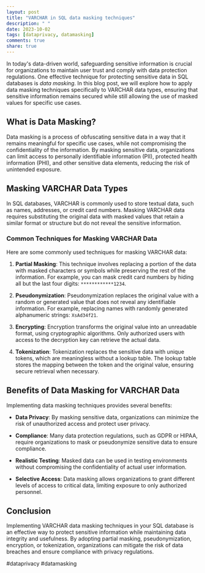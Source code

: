```yaml
---
layout: post
title: "VARCHAR in SQL data masking techniques"
description: " "
date: 2023-10-02
tags: [dataprivacy, datamasking]
comments: true
share: true
---
```


In today's data-driven world, safeguarding sensitive information is crucial for organizations to maintain user trust and comply with data protection regulations. One effective technique for protecting sensitive data in SQL databases is *data masking*. In this blog post, we will explore how to apply data masking techniques specifically to VARCHAR data types, ensuring that sensitive information remains secured while still allowing the use of masked values for specific use cases.

## What is Data Masking?

Data masking is a process of obfuscating sensitive data in a way that it remains meaningful for specific use cases, while not compromising the confidentiality of the information. By masking sensitive data, organizations can limit access to personally identifiable information (PII), protected health information (PHI), and other sensitive data elements, reducing the risk of unintended exposure.

## Masking VARCHAR Data Types

In SQL databases, VARCHAR is commonly used to store textual data, such as names, addresses, or credit card numbers. Masking VARCHAR data requires substituting the original data with masked values that retain a similar format or structure but do not reveal the sensitive information.

### Common Techniques for Masking VARCHAR Data

Here are some commonly used techniques for masking VARCHAR data:

1. **Partial Masking**: This technique involves replacing a portion of the data with masked characters or symbols while preserving the rest of the information. For example, you can mask credit card numbers by hiding all but the last four digits: `************1234`.

2. **Pseudonymization**: Pseudonymization replaces the original value with a random or generated value that does not reveal any identifiable information. For example, replacing names with randomly generated alphanumeric strings: `XsAd34f21`.

3. **Encrypting**: Encryption transforms the original value into an unreadable format, using cryptographic algorithms. Only authorized users with access to the decryption key can retrieve the actual data.

4. **Tokenization**: Tokenization replaces the sensitive data with unique tokens, which are meaningless without a lookup table. The lookup table stores the mapping between the token and the original value, ensuring secure retrieval when necessary.

## Benefits of Data Masking for VARCHAR Data

Implementing data masking techniques provides several benefits:

- **Data Privacy**: By masking sensitive data, organizations can minimize the risk of unauthorized access and protect user privacy.

- **Compliance**: Many data protection regulations, such as GDPR or HIPAA, require organizations to mask or pseudonymize sensitive data to ensure compliance.

- **Realistic Testing**: Masked data can be used in testing environments without compromising the confidentiality of actual user information.

- **Selective Access**: Data masking allows organizations to grant different levels of access to critical data, limiting exposure to only authorized personnel.

## Conclusion

Implementing VARCHAR data masking techniques in your SQL database is an effective way to protect sensitive information while maintaining data integrity and usefulness. By adopting partial masking, pseudonymization, encryption, or tokenization, organizations can mitigate the risk of data breaches and ensure compliance with privacy regulations.

#dataprivacy #datamasking